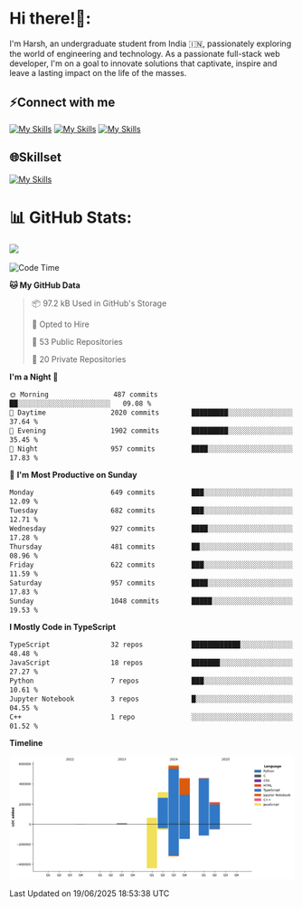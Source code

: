
# Hi there!👋:
<p> I'm Harsh, an undergraduate student from India 🇮🇳, passionately exploring the world of engineering and technology. As a passionate full-stack web developer, I'm on a goal to innovate solutions that captivate, inspire and leave a lasting impact on the life of the masses. </p>

## ⚡Connect with me

[![My Skills](https://skillicons.dev/icons?i=gmail)](mailto:harshpandey.tech@gmail.com) [![My Skills](https://skillicons.dev/icons?i=linkedin)](https://linkedin.com/in/harsh3dev) [![My Skills](https://skillicons.dev/icons?i=twitter)](https://x.com/harshxai)

## 🌐Skillset
[![My Skills](https://skillicons.dev/icons?i=js,ts,react,nextjs,nodejs,tailwind,mongo,express,postgres,prisma,html,css,docker,aws,cpp,git,vscode,figma)](https://skillicons.dev)


# 📊 GitHub Stats:
![](https://komarev.com/ghpvc/?username=harsh3dev)

<!--START_SECTION:waka-->
![Code Time](http://img.shields.io/badge/Code%20Time-184%20hrs%2046%20mins-blue)

**🐱 My GitHub Data** 

> 📦 97.2 kB Used in GitHub's Storage 
 > 
> 💼 Opted to Hire
 > 
> 📜 53 Public Repositories 
 > 
> 🔑 20 Private Repositories 
 > 
**I'm a Night 🦉** 

```text
🌞 Morning                487 commits         ██░░░░░░░░░░░░░░░░░░░░░░░   09.08 % 
🌆 Daytime                2020 commits        █████████░░░░░░░░░░░░░░░░   37.64 % 
🌃 Evening                1902 commits        █████████░░░░░░░░░░░░░░░░   35.45 % 
🌙 Night                  957 commits         ████░░░░░░░░░░░░░░░░░░░░░   17.83 % 
```
📅 **I'm Most Productive on Sunday** 

```text
Monday                   649 commits         ███░░░░░░░░░░░░░░░░░░░░░░   12.09 % 
Tuesday                  682 commits         ███░░░░░░░░░░░░░░░░░░░░░░   12.71 % 
Wednesday                927 commits         ████░░░░░░░░░░░░░░░░░░░░░   17.28 % 
Thursday                 481 commits         ██░░░░░░░░░░░░░░░░░░░░░░░   08.96 % 
Friday                   622 commits         ███░░░░░░░░░░░░░░░░░░░░░░   11.59 % 
Saturday                 957 commits         ████░░░░░░░░░░░░░░░░░░░░░   17.83 % 
Sunday                   1048 commits        █████░░░░░░░░░░░░░░░░░░░░   19.53 % 
```


**I Mostly Code in TypeScript** 

```text
TypeScript               32 repos            ████████████░░░░░░░░░░░░░   48.48 % 
JavaScript               18 repos            ███████░░░░░░░░░░░░░░░░░░   27.27 % 
Python                   7 repos             ███░░░░░░░░░░░░░░░░░░░░░░   10.61 % 
Jupyter Notebook         3 repos             █░░░░░░░░░░░░░░░░░░░░░░░░   04.55 % 
C++                      1 repo              ░░░░░░░░░░░░░░░░░░░░░░░░░   01.52 % 
```



**Timeline**

![Lines of Code chart](https://raw.githubusercontent.com/harsh3dev/harsh3dev/main/assets/bar_graph.png)


 Last Updated on 19/06/2025 18:53:38 UTC
<!--END_SECTION:waka-->

